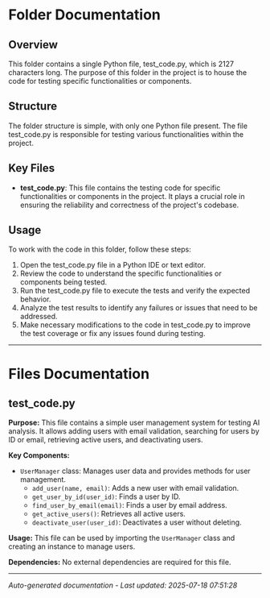 # Folder Documentation

## Overview
This folder contains a single Python file, test_code.py, which is 2127 characters long. The purpose of this folder in the project is to house the code for testing specific functionalities or components.

## Structure
The folder structure is simple, with only one Python file present. The file test_code.py is responsible for testing various functionalities within the project.

## Key Files
- **test_code.py**: This file contains the testing code for specific functionalities or components in the project. It plays a crucial role in ensuring the reliability and correctness of the project's codebase.

## Usage
To work with the code in this folder, follow these steps:
1. Open the test_code.py file in a Python IDE or text editor.
2. Review the code to understand the specific functionalities or components being tested.
3. Run the test_code.py file to execute the tests and verify the expected behavior.
4. Analyze the test results to identify any failures or issues that need to be addressed.
5. Make necessary modifications to the code in test_code.py to improve the test coverage or fix any issues found during testing.

---

# Files Documentation

## test_code.py

**Purpose:** This file contains a simple user management system for testing AI analysis. It allows adding users with email validation, searching for users by ID or email, retrieving active users, and deactivating users.

**Key Components:**
- `UserManager` class: Manages user data and provides methods for user management.
  - `add_user(name, email)`: Adds a new user with email validation.
  - `get_user_by_id(user_id)`: Finds a user by ID.
  - `find_user_by_email(email)`: Finds a user by email address.
  - `get_active_users()`: Retrieves all active users.
  - `deactivate_user(user_id)`: Deactivates a user without deleting.

**Usage:** This file can be used by importing the `UserManager` class and creating an instance to manage users.

**Dependencies:** No external dependencies are required for this file.

---
*Auto-generated documentation - Last updated: 2025-07-18 07:51:28*
